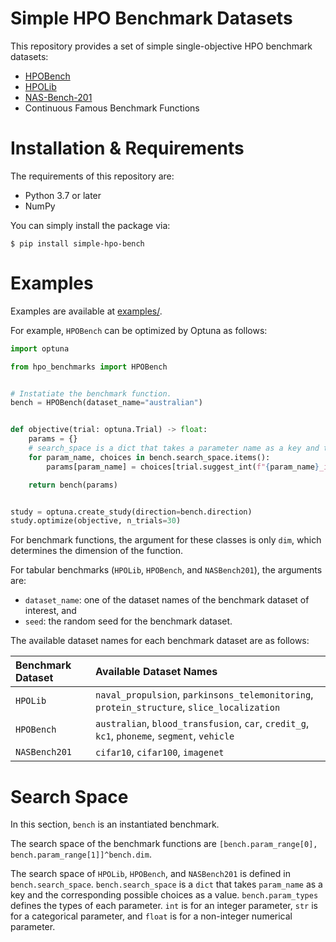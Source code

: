 # Simple HPO Benchmark Datasets

This repository provides a set of simple single-objective HPO benchmark datasets:
- [HPOBench](https://github.com/automl/hpobench)
- [HPOLib](https://arxiv.org/abs/1905.04970)
- [NAS-Bench-201](https://github.com/D-X-Y/NATS-Bench)
- Continuous Famous Benchmark Functions

# Installation & Requirements

The requirements of this repository are:
- Python 3.7 or later
- NumPy

You can simply install the package via:

```shell
$ pip install simple-hpo-bench
```

# Examples

Examples are available at [examples/](./examples/).

For example, `HPOBench` can be optimized by Optuna as follows:

```python
import optuna

from hpo_benchmarks import HPOBench


# Instatiate the benchmark function.
bench = HPOBench(dataset_name="australian")


def objective(trial: optuna.Trial) -> float:
    params = {}
    # search_space is a dict that takes a parameter name as a key and the corresponding parameter's choices as a value.
    for param_name, choices in bench.search_space.items():
        params[param_name] = choices[trial.suggest_int(f"{param_name}_index", low=0, high=len(choices) - 1)]

    return bench(params)


study = optuna.create_study(direction=bench.direction)
study.optimize(objective, n_trials=30)

```

For benchmark functions, the argument for these classes is only `dim`, which determines the dimension of the function.

For tabular benchmarks (`HPOLib`, `HPOBench`, and `NASBench201`), the arguments are:
- `dataset_name`: one of the dataset names of the benchmark dataset of interest, and
- `seed`: the random seed for the benchmark dataset.

The available dataset names for each benchmark dataset are as follows:

|Benchmark Dataset| Available Dataset Names |
|:--|:--|
|`HPOLib`|`naval_propulsion`, `parkinsons_telemonitoring`, `protein_structure`, `slice_localization`|
|`HPOBench`|`australian`, `blood_transfusion`, `car`, `credit_g`, `kc1`, `phoneme`, `segment`, `vehicle`|
|`NASBench201`|`cifar10`, `cifar100`, `imagenet`|

# Search Space

In this section, `bench` is an instantiated benchmark.

The search space of the benchmark functions are `[bench.param_range[0], bench.param_range[1]]^bench.dim`.

The search space of `HPOLib`, `HPOBench`, and `NASBench201` is defined in `bench.search_space`.
`bench.search_space` is a `dict` that takes `param_name` as a key and the corresponding possible choices as a value.
`bench.param_types` defines the types of each parameter.
`int` is for an integer parameter, `str` is for a categorical parameter, and `float` is for a non-integer numerical parameter.
